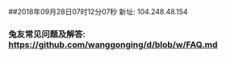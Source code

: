 ##2018年09月28日07时12分07秒 新址: 104.248.48.154
### 兔友常见问题及解答: https://github.com/wanggonging/d/blob/w/FAQ.md
